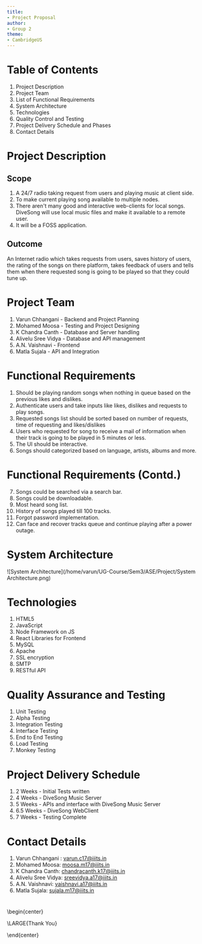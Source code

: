 ```yaml
---
title:
- Project Proposal
author:
- Group 2
theme:
- CambridgeUS
---
```


# Table of Contents

1. Project Description
2. Project Team
3. List of Functional Requirements
4. System Architecture
5. Technologies
6. Quality Control and Testing
7. Project Delivery Schedule and Phases
8. Contact Details



# Project Description

## Scope
1. A 24/7 radio taking request from users and playing music at client side.
2. To make current playing song available to multiple nodes.
3. There aren't many good and interactive web-clients for local songs. DiveSong will use local music files and make it available to a remote user.
4. It will be a FOSS application.

## Outcome

An Internet radio which takes requests from users, saves history of users, the rating of the songs on there platform, takes feedback of users and tells them when there requested song is going to be played so that they could tune up.

# Project Team

1. Varun Chhangani - Backend and Project Planning
2. Mohamed Moosa - Testing and Project Designing
3. K Chandra Canth - Database and Server handling
4. Alivelu Sree Vidya - Database and API management
5. A.N. Vaishnavi - Frontend
6. Matla Sujala - API and Integration

# Functional Requirements

1. Should be playing random songs when nothing in queue based on the previous likes and dislikes.
2. Authenticate users and take inputs like likes, dislikes and requests to play songs.
3. Requested songs list should be sorted based on number of requests, time of requesting and likes/dislikes
4. Users who requested for song to receive a mail of information when their track is going to be played in 5 minutes or less.
5. The UI should be interactive.
6. Songs should categorized based on language, artists, albums and more.

# Functional Requirements (Contd.)

7. Songs could be searched via a search bar.
8. Songs could be downloadable.
9. Most heard song list.
10. History of songs played till 100 tracks.
11. Forgot password implementation.
12. Can face and recover tracks queue and continue playing after a power outage.

# System Architecture

![System Architecture](/home/varun/UG-Course/Sem3/ASE/Project/System Architecture.png)

# Technologies

1. HTML5
2. JavaScript
3. Node Framework on JS
4. React Libraries for Frontend
5. MySQL
6. Apache
7. SSL encryption
8. SMTP
9. RESTful API



# Quality Assurance and Testing

1. Unit Testing
2. Alpha Testing
3. Integration Testing
4. Interface Testing
5. End to End Testing
6. Load Testing
7. Monkey Testing

# Project Delivery Schedule

1. 2 Weeks - Initial Tests written
2. 4 Weeks - DiveSong Music Server
3. 5 Weeks - APIs and interface with DiveSong Music Server
4. 6.5 Weeks - DiveSong WebClient
5. 7 Weeks - Testing Complete

# Contact Details

1. Varun Chhangani : [varun.c17@iiits.in](mailto:varun.c17@iiits.in)
2. Mohamed Moosa: [moosa.m17@iiits.in](mailto:moosa.m17@iiits.in)
3. K Chandra Canth: [chandracanth.k17@iiits.in](mailto:chandracanth.k17@iiits.in)
4. Alivelu Sree Vidya: [sreevidya.a17@iiits.in](mailto:sreevidya.a17@iiits.in)
5. A.N. Vaishnavi: [vaishnavi.a17@iiits.in](mailto:vaishnavi.a17@iiits.in)
6. Matla Sujala: [sujala.m17@iiits.in](mailto:sujala.m17@iiits.in)

#

\begin{center}

\LARGE{Thank You}

\end{center}